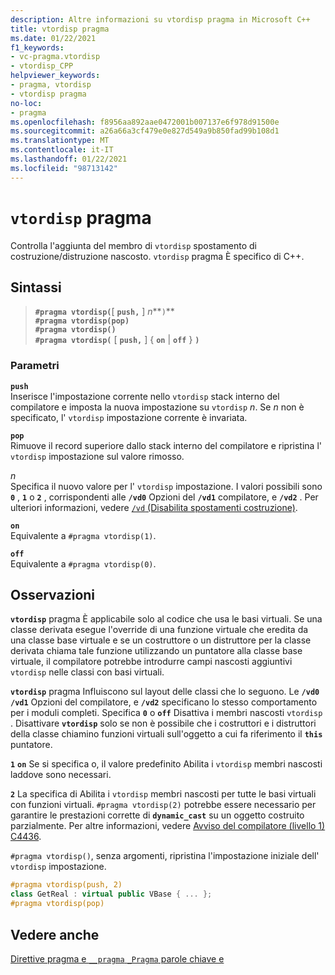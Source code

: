 ```yaml
---
description: Altre informazioni su vtordisp pragma in Microsoft C++
title: vtordisp pragma
ms.date: 01/22/2021
f1_keywords:
- vc-pragma.vtordisp
- vtordisp_CPP
helpviewer_keywords:
- pragma, vtordisp
- vtordisp pragma
no-loc:
- pragma
ms.openlocfilehash: f8956aa892aae0472001b007137e6f978d91500e
ms.sourcegitcommit: a26a66a3cf479e0e827d549a9b850fad99b108d1
ms.translationtype: MT
ms.contentlocale: it-IT
ms.lasthandoff: 01/22/2021
ms.locfileid: "98713142"
---
```

# <a name="vtordisp-no-locpragma"></a>`vtordisp` pragma

Controlla l'aggiunta del membro di `vtordisp` spostamento di costruzione/distruzione nascosto. `vtordisp` pragma È specifico di C++.

## <a name="syntax"></a>Sintassi

> **`#pragma vtordisp(`**[ **`push,`** ] *n***`)`**\
> **`#pragma vtordisp(pop)`**\
> **`#pragma vtordisp()`**\
> **`#pragma vtordisp(`** [ **`push,`** ] { **`on`** | **`off`** } **`)`**

### <a name="parameters"></a>Parametri

**`push`**\
Inserisce l'impostazione corrente nello `vtordisp` stack interno del compilatore e imposta la nuova impostazione su `vtordisp` *n*.  Se *n* non è specificato, l' `vtordisp` impostazione corrente è invariata.

**`pop`**\
Rimuove il record superiore dallo stack interno del compilatore e ripristina l' `vtordisp` impostazione sul valore rimosso.

*n*\
Specifica il nuovo valore per l' `vtordisp` impostazione. I valori possibili sono **`0`** , **`1`** o **`2`** , corrispondenti alle **`/vd0`** Opzioni del **`/vd1`** compilatore, e **`/vd2`** . Per ulteriori informazioni, vedere [ `/vd` (Disabilita spostamenti costruzione)](../build/reference/vd-disable-construction-displacements.md).

**`on`**\
Equivalente a `#pragma vtordisp(1)`.

**`off`**\
Equivalente a `#pragma vtordisp(0)`.

## <a name="remarks"></a>Osservazioni

**`vtordisp`** pragma È applicabile solo al codice che usa le basi virtuali. Se una classe derivata esegue l'override di una funzione virtuale che eredita da una classe base virtuale e se un costruttore o un distruttore per la classe derivata chiama tale funzione utilizzando un puntatore alla classe base virtuale, il compilatore potrebbe introdurre campi nascosti aggiuntivi `vtordisp` nelle classi con basi virtuali.

**`vtordisp`** pragma Influiscono sul layout delle classi che lo seguono. Le **`/vd0`** **`/vd1`** Opzioni del compilatore, e **`/vd2`** specificano lo stesso comportamento per i moduli completi. Specifica **`0`** o **`off`** Disattiva i membri nascosti `vtordisp` . Disattivare **`vtordisp`** solo se non è possibile che i costruttori e i distruttori della classe chiamino funzioni virtuali sull'oggetto a cui fa riferimento il **`this`** puntatore.

**`1`** **`on`** Se si specifica o, il valore predefinito Abilita i `vtordisp` membri nascosti laddove sono necessari.

**`2`** La specifica di Abilita i `vtordisp` membri nascosti per tutte le basi virtuali con funzioni virtuali. `#pragma vtordisp(2)` potrebbe essere necessario per garantire le prestazioni corrette di **`dynamic_cast`** su un oggetto costruito parzialmente. Per altre informazioni, vedere [Avviso del compilatore (livello 1) C4436](../error-messages/compiler-warnings/compiler-warning-level-1-c4436.md).

`#pragma vtordisp()`, senza argomenti, ripristina l'impostazione iniziale dell' `vtordisp` impostazione.

```cpp
#pragma vtordisp(push, 2)
class GetReal : virtual public VBase { ... };
#pragma vtordisp(pop)
```

## <a name="see-also"></a>Vedere anche

[Direttive pragma e `__pragma` `_Pragma` parole chiave e](./pragma-directives-and-the-pragma-keyword.md)
